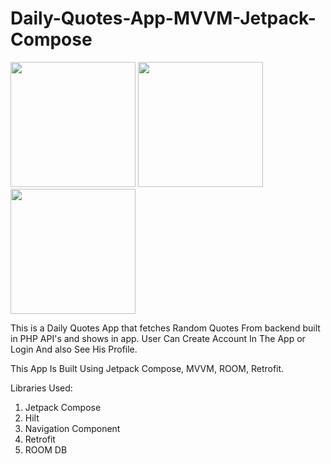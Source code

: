# Daily-Quotes-App-MVVM-Jetpack-Compose

<image src = 'https://media.licdn.com/dms/image/D5622AQEA0KVnKQFLyg/feedshare-shrink_1280/0/1703525198288?e=1706140800&v=beta&t=BNm2N7LMJYluGZrIu9WrTvE09gDwH0l1o3mue8agVl4' width = '200px'>
<image src = 'https://media.licdn.com/dms/image/D5622AQFsehly2UYzUw/feedshare-shrink_1280/0/1703525197967?e=1706140800&v=beta&t=6Suo-ArjuVH_aaiSWIZgP_tng_OnAJF8Axs_ygMNpTQ' width = '200px'>
<image src = 'https://media.licdn.com/dms/image/D5622AQEA0KVnKQFLyg/feedshare-shrink_1280/0/1703525198288?e=1706140800&v=beta&t=BNm2N7LMJYluGZrIu9WrTvE09gDwH0l1o3mue8agVl4' width = '200px'>

  This is a Daily Quotes App that fetches Random Quotes From backend built in PHP API's and shows in app.
User Can Create Account In The App or Login And also See His Profile.

This App Is Built Using Jetpack Compose, MVVM, ROOM, Retrofit.

Libraries Used:
1. Jetpack Compose
2. Hilt
3. Navigation Component
4. Retrofit
5. ROOM DB
